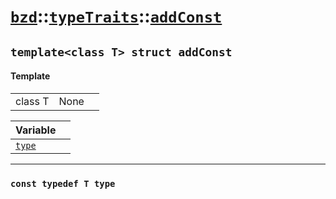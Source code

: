 # [`bzd`](../../../index.md)::[`typeTraits`](../../index.md)::[`addConst`](../index.md)

## `template<class T> struct addConst`

#### Template
||||
|---:|:---|:---|
|class T|None||

|Variable||
|:---|:---|
|[`type`](./index.md)||
------
### `const typedef T type`

